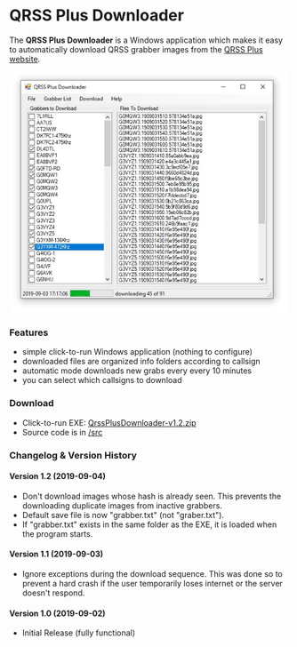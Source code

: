 # QRSS Plus Downloader
The **QRSS Plus Downloader** is a Windows application which makes it easy to automatically download QRSS grabber images from the [QRSS Plus website](http://swharden.com/qrss/plus/).

![](/doc/screenshot.jpg)

### Features
* simple click-to-run Windows application (nothing to configure)
* downloaded files are organized info folders according to callsign
* automatic mode downloads new grabs every every 10 minutes
* you can select which callsigns to download

### Download
* Click-to-run EXE: [QrssPlusDownloader-v1.2.zip](https://raw.githubusercontent.com/swharden/QRSSplus-Downloader/master/download/QrssPlusDownloader-v1.2.zip)
* Source code is in [/src](/src/)

### Changelog & Version History

#### Version 1.2 (2019-09-04)
* Don't download images whose hash is already seen. This prevents the downloading duplicate images from inactive grabbers.
* Default save file is now "grabber.txt" (not "graber.txt").
* If "grabber.txt" exists in the same folder as the EXE, it is loaded when the program starts.

#### Version 1.1 (2019-09-03)
* Ignore exceptions during the download sequence. This was done so to prevent a hard crash if the user temporarily loses internet or the server doesn't respond.

#### Version 1.0 (2019-09-02)
* Initial Release (fully functional)